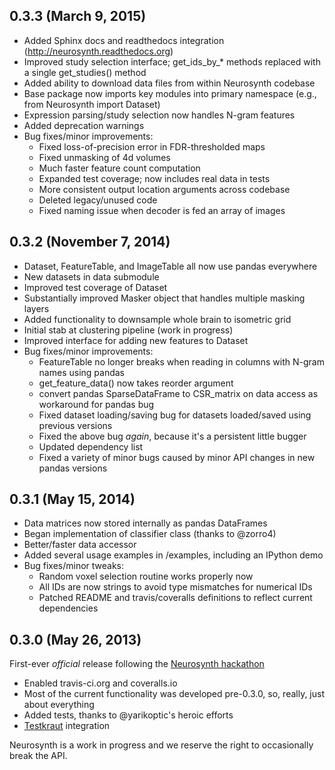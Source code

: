 ## 0.3.3 (March 9, 2015)
- Added Sphinx docs and readthedocs integration (http://neurosynth.readthedocs.org)
- Improved study selection interface; get_ids_by_*  methods replaced with a single get_studies() method
- Added ability to download data files from within Neurosynth codebase
- Base package now imports key modules into primary namespace (e.g., from Neurosynth import Dataset)
- Expression parsing/study selection now handles N-gram features
- Added deprecation warnings
- Bug fixes/minor improvements:
	- Fixed loss-of-precision error in FDR-thresholded maps
	- Fixed unmasking of 4d volumes
	- Much faster feature count computation
	- Expanded test coverage; now includes real data in tests
	- More consistent output location arguments across codebase
	- Deleted legacy/unused code
	- Fixed naming issue when decoder is fed an array of images

## 0.3.2 (November 7, 2014)
- Dataset, FeatureTable, and ImageTable all now use pandas everywhere
- New datasets in data submodule
- Improved test coverage of Dataset
- Substantially improved Masker object that handles multiple masking layers
- Added functionality to downsample whole brain to isometric grid
- Initial stab at clustering pipeline (work in progress)
- Improved interface for adding new features to Dataset
- Bug fixes/minor improvements:
	- FeatureTable no longer breaks when reading in columns with N-gram names using pandas
	- get_feature_data() now takes reorder argument
	- convert pandas SparseDataFrame to CSR_matrix on data access as workaround for pandas bug
	- Fixed dataset loading/saving bug for datasets loaded/saved using previous versions
	- Fixed the above bug *again*, because it's a persistent little bugger
	- Updated dependency list
	- Fixed a variety of minor bugs caused by minor API changes in new pandas versions

## 0.3.1 (May 15, 2014)
- Data matrices now stored internally as pandas DataFrames
- Began implementation of classifier class (thanks to @zorro4)
- Better/faster data accessor
- Added several usage examples in /examples, including an IPython demo
- Bug fixes/minor tweaks:
	- Random voxel selection routine works properly now
	- All IDs are now strings to avoid type mismatches for numerical IDs
	- Patched README and travis/coveralls definitions to reflect current dependencies

## 0.3.0 (May 26, 2013)

First-ever *official* release following the [Neurosynth hackathon](http://hackathon.neurosynth.org)

- Enabled travis-ci.org and coveralls.io
- Most of the current functionality was developed pre-0.3.0, so, really, just about everything
- Added tests, thanks to @yarikoptic's heroic efforts
- [Testkraut](https://github.com/neurodebian/testkraut) integration

Neurosynth is a work in progress and we reserve the right to occasionally break the API.
